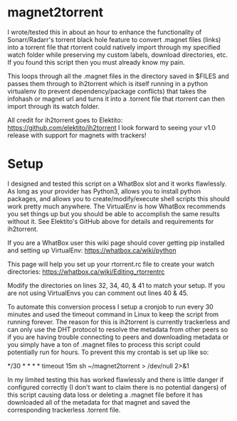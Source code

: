 # magnet2torrent

I wrote/tested this in about an hour to enhance the functionality of Sonarr/Radarr's torrent black hole feature to convert .magnet files (links) into a torrent file that rtorrent could natively import through my specified watch folder while preserving my custom labels, download directories, etc. If you found this script then you must already know my pain.

This loops through all the .magnet files in the directory saved in $FILES and passes them through to ih2torrent which is itself running in a python virtualenv (to prevent dependency/package conflicts) that takes the infohash or magnet url and turns it into a .torrent file that rtorrent can then import through its watch folder. 

All credit for ih2torrent goes to Elektito: https://github.com/elektito/ih2torrent
I look forward to seeing your v1.0 release with support for magnets with trackers!


# Setup
I designed and tested this script on a WhatBox slot and it works flawlessly. As long as your provider has Python3, allows you to install python packages, and allows you to create/modify/execute shell scripts this should work pretty much anywhere. The VirtualEnv is how WhatBox recommends you set things up but you should be able to accomplish the same results without it. See Elektito's GitHub above for details and requirements for ih2torrent.

If you are a WhatBox user this wiki page should cover getting pip installed and setting up VirtualEnv: https://whatbox.ca/wiki/python

This page will help you set up your rtorrent.rc file to create your watch directories: https://whatbox.ca/wiki/Editing_rtorrentrc

Modify the directories on lines 32, 34, 40, & 41 to match your setup. If you are not using VirtualEnvs you can comment out lines 40 & 45.

To automate this conversion process I setup a cronjob to run every 30 minutes and used the timeout command in Linux to keep the script from running forever. The reason for this is ih2torrent is currently trackerless and can only use the DHT protocol to resolve the metadata from other peers so if you are having trouble connecting to peers and downloading metadata or you simply have a ton of .magnet files to process this script could potentially run for hours. To prevent this my crontab is set up like so:

*/30 * * * * timeout 15m sh ~/magnet2torrent > /dev/null 2>&1

In my limited testing this has worked flawlessly and there is little danger if configured correctly (I don't want to claim there is no potential dangers) of this script causing data loss or deleting a .magnet file before it has downloaded all of the metadata for that magnet and saved the corresponding trackerless .torrent file.

